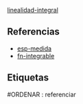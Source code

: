 [linealidad-integral](pdf/linealidad-integral.pdf)

## Referencias
- [esp-medida](./esp-medida.md)
- [fn-integrable](./fn-integrable.md)

## Etiquetas
#ORDENAR : referenciar
